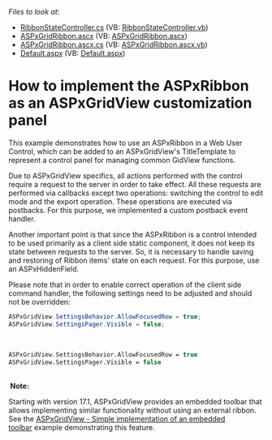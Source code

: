 <!-- default file list -->
*Files to look at*:

* [RibbonStateController.cs](./CS/WebSite/App_Code/RibbonStateController.cs) (VB: [RibbonStateController.vb](./VB/WebSite/App_Code/RibbonStateController.vb))
* [ASPxGridRibbon.ascx](./CS/WebSite/ASPxGridRibbon.ascx) (VB: [ASPxGridRibbon.ascx](./VB/WebSite/ASPxGridRibbon.ascx))
* [ASPxGridRibbon.ascx.cs](./CS/WebSite/ASPxGridRibbon.ascx.cs) (VB: [ASPxGridRibbon.ascx.vb](./VB/WebSite/ASPxGridRibbon.ascx.vb))
* [Default.aspx](./CS/WebSite/Default.aspx) (VB: [Default.aspx](./VB/WebSite/Default.aspx))
<!-- default file list end -->
# How to implement the ASPxRibbon as an ASPxGridView customization panel


<p>This example demonstrates how to use an ASPxRibbon in a Web User Control, which can be added to an ASPxGridView's TitleTemplate to represent a control panel for managing common GidView functions.</p>
<p>Due to ASPxGridView specifics, all actions performed with the control require a request to the server in order to take effect. All these requests are performed via callbacks except two operations: switching the control to edit mode and the export operation. These operations are executed via postbacks. For this purpose, we implemented a custom postback event handler.</p>
<p>Another important point is that since the ASPxRibbon is a control intended to be used primarily as a client side static component, it does not keep its state between requests to the server. So, it is necessary to handle saving and restoring of Ribbon items' state on each request. For this purpose, use an ASPxHiddenField.</p>
<p>Please note that in order to enable correct operation of the client side command handler, the following settings need to be adjusted and should not be overridden:</p>


```cs
ASPxGridView.SettingsBehavior.AllowFocusedRow = true;
ASPxGridView.SettingsPager.Visible = false;
```


<p> </p>


```vb
ASPxGridView.SettingsBehavior.AllowFocusedRow = true
ASPxGridView.SettingsPager.Visible = false 

```


<p><strong><br> Note:</strong></p>
<p>Starting with version 17.1, ASPxGridView provides an embedded toolbar that allows implementing similar functionality without using an external ribbon. See the <a href="https://www.devexpress.com/Support/Center/p/T552217">ASPxGridView - Simple implementation of an embedded toolbar</a> example demonstrating this feature. </p>

<br/>


